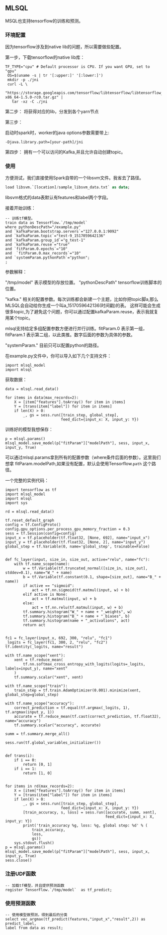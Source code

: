 ## MLSQL

MSQL也支持tensorflow的训练和预测。

### 环境配置

因为tensorflow涉及到native lib的问题，所以需要做些配置。

第一步，下载tensorflow的native lib库：

```
TF_TYPE="cpu" # Default processor is CPU. If you want GPU, set to "gpu"
 OS=$(uname -s | tr '[:upper:]' '[:lower:]')
 mkdir -p ./jni
 curl -L \
   "https://storage.googleapis.com/tensorflow/libtensorflow/libtensorflow_jni-${TF_TYPE}-${OS}-x86_64-1.5.0-rc0.tar.gz" |
   tar -xz -C ./jni
```


第二步： 将获得对应的lib，分发到各个yarn节点


第三步：

启动时spark时，worker的java options参数需要带上:

```
-Djava.library.path=[your-path]/jni
```


第四步： 拥有一个可以访问的Kafka,并且允许自动创建topic。

### 使用

方便测试，我们直接使用Spark自带的一个libsvm文件。我省去了路径。

```sql
load libsvm.`[location]/sample_libsvm_data.txt` as data;

```

libsvm格式的data表默认有features和label两个字段。

接着开始训练：

```
-- 训练tf模型。
train data as TensorFlow.`/tmp/model` 
where pythonDescPath="/example.py"
and `kafkaParam.bootstrap.servers`="127.0.0.1:9092"
and `kafkaParam.topic`="test-9_1517059642136"
and `kafkaParam.group_id`="g_test-1"
and `kafkaParam.reuse`="true"
and `fitParam.0.epochs`="10"
and  `fitParam.0.max_records`="10"
and `systemParam.pythonPath`="python";
;
```

参数解释：

"/tmp/model" 表示模型的存放位置。
"pythonDescPath" tensorflow训练脚本的位置。

"kafka." 相关的配置参数。每次训练都会新建一个主题，比如你把topic脚a,那么MLSQL会自动给你生成一个叫a_1517059642136(时间戳)的表。
这样可能会生成很多topic,为了避免这个问题，你可以通过配置kafkaParam.reuse，表示我就复用某个topic。

mlsql支持给定多组配置参数方便进行并行训练。fitParam.0 表示第一组，fitParam.1 表示第二组，以此类推。数字后面的参数为具体的参数。

"systemParam." 目前只可以配置python的路径。


在example.py文件中，你可以导入如下几个支持文件：

```
import mlsql_model
import mlsql

```

获取数据：

```
data = mlsql.read_data()

for items in data(max_records=2):
    X = [item["features"].toArray() for item in items]
    Y = [trans(item["label"]) for item in items]
    if len(X) > 0:
        _, gs = sess.run([train_step, global_step],
                         feed_dict={input_x: X, input_y: Y})
```


训练好的模型我想保存：

```
p = mlsql.params()
mlsql_model.save_model(p["fitParam"]["modelPath"], sess, input_x, input_y, True)
```

可以通过mlsql.params拿到所有的配置参数（where条件后面的参数）。这里我们想拿 fitParam.modelPath,如果没有配置，默认会使用Tensorflow.`path`
这个路径。

一个完整的实例代码：

```
import tensorflow as tf
import mlsql_model
import mlsql
import sys

rd = mlsql.read_data()

tf.reset_default_graph
config = tf.ConfigProto()
config.gpu_options.per_process_gpu_memory_fraction = 0.3
sess = tf.Session(config=config)
input_x = tf.placeholder(tf.float32, [None, 692], name="input_x")
input_y = tf.placeholder(tf.float32, [None, 2], name="input_y")
global_step = tf.Variable(0, name='global_step', trainable=False)


def fc_layer(input, size_in, size_out, active="relu", name="fc"):
    with tf.name_scope(name):
        w = tf.Variable(tf.truncated_normal([size_in, size_out], stddev=0.1), name="W_" + name)
        b = tf.Variable(tf.constant(0.1, shape=[size_out], name="B_" + name))
        if active == "sigmoid":
            act = tf.nn.sigmoid(tf.matmul(input, w) + b)
        elif active is None:
            act = tf.matmul(input, w) + b
        else:
            act = tf.nn.relu(tf.matmul(input, w) + b)
        tf.summary.histogram("W_" + name + "_weights", w)
        tf.summary.histogram("B_" + name + "_biases", b)
        tf.summary.histogram(name + "_activations", act)
        return act


fc1 = fc_layer(input_x, 692, 300, "relu", "fc1")
_logits = fc_layer(fc1, 300, 2, "relu", "fc2")
tf.identity(_logits, name="result")

with tf.name_scope("xent"):
    xent = tf.reduce_mean(
        tf.nn.softmax_cross_entropy_with_logits(logits=_logits, labels=input_y), name="xent"
    )
    tf.summary.scalar("xent", xent)

with tf.name_scope("train"):
    train_step = tf.train.AdamOptimizer(0.001).minimize(xent, global_step=global_step)

with tf.name_scope("accuracy"):
    correct_prediction = tf.equal(tf.argmax(_logits, 1), tf.argmax(input_y, 1))
    accurate = tf.reduce_mean(tf.cast(correct_prediction, tf.float32), name="accuracy")
    tf.summary.scalar("accuracy", accurate)

summ = tf.summary.merge_all()

sess.run(tf.global_variables_initializer())


def trans(i):
    if i == 0:
        return [0, 1]
    if i == 1:
        return [1, 0]


for items in rd(max_records=2):
    X = [item["features"].toArray() for item in items]
    Y = [trans(item["label"]) for item in items]
    if len(X) > 0:
        _, gs = sess.run([train_step, global_step],
                         feed_dict={input_x: X, input_y: Y})
        [train_accuracy, s, loss] = sess.run([accurate, summ, xent],
                                             feed_dict={input_x: X, input_y: Y})
        print('train_accuracy %g, loss: %g, global step: %d' % (
            train_accuracy,
            loss,
            gs))
    sys.stdout.flush()
p = mlsql.params()
mlsql_model.save_model(p["fitParam"]["modelPath"], sess, input_x, input_y, True)
sess.close()

```

### 注册UDF函数

```
-- 加载tf模型，并且提供预测函数
register TensorFlow.`/tmp/model`  as tf_predict;
```

### 使用预测函数

```
-- 使用模型做预测，得到最后的分类
select vec_argmax(tf_predict(features,"input_x","result",2)) as predict_label,
label from data as result;
```


